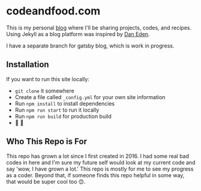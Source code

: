 # codeandfood.com
This is my personal [blog](https://www.codeandfood.com) where I'll be sharing projects, codes, and recipes. Using Jekyll as a blog platform was inspired by [Dan Eden](https://github.com/daneden/daneden.me/).

I have a separate branch for gatsby blog, which is work in progress.
 
## Installation
If you want to run this site locally:

- `git clone` it somewhere
- Create a file called `_config.yml` for your own site information
- Run `npm install` to install dependencies
- Run `npm run start` to run it locally
- Run `npm run build` for production build
- :star2: :dizzy:

## Who This Repo is For
This repo has grown a lot since I first created in 2016. I had some real bad codes in here and I'm sure my future self would look at my current code and say 'wow, I have grown a lot.' This repo is mostly for me to see my progress as a coder. Beyond that, if someone finds this repo helpful in some way, that would be super cool too :blush:.
